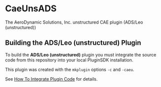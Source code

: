 # CaeUnsADS
The AeroDynamic Solutions, Inc. unstructured CAE plugin (ADS/Leo (unstructured))

## Building the ADS/Leo (unstructured) Plugin

To build the **ADS/Leo (unstructured)** plugin you must integrate the source code from 
this repository into your local PluginSDK installation.

This plugin was created with the `mkplugin` options `-c` and `-caeu`.

See [How To Integrate Plugin Code][HowTo] for details.

[HowTo]: https://github.com/pointwise/How-To-Integrate-Plugin-Code
